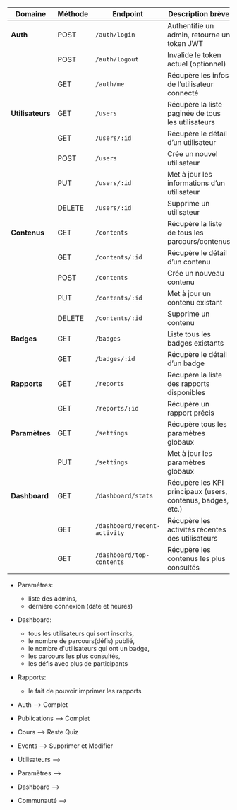 | Domaine          | Méthode | Endpoint                     | Description brève                                           | ELIMANE        |
| ---------------- | ------- | ---------------------------- | ----------------------------------------------------------- |----------------|
| **Auth**         | POST    | `/auth/login`                | Authentifie un admin, retourne un token JWT                 |                |
|                  | POST    | `/auth/logout`               | Invalide le token actuel (optionnel)                        |                |
|                  | GET     | `/auth/me`                   | Récupère les infos de l’utilisateur connecté                |       x        |
| **Utilisateurs** | GET     | `/users`                     | Récupère la liste paginée de tous les utilisateurs          |       x        |
|                  | GET     | `/users/:id`                 | Récupère le détail d’un utilisateur                         |       x        |
|                  | POST    | `/users`                     | Crée un nouvel utilisateur                                  |       x        |
|                  | PUT     | `/users/:id`                 | Met à jour les informations d’un utilisateur                |       x        |
|                  | DELETE  | `/users/:id`                 | Supprime un utilisateur                                     |       x        |
| **Contenus**     | GET     | `/contents`                  | Récupère la liste de tous les parcours/contenus             |                |
|                  | GET     | `/contents/:id`              | Récupère le détail d’un contenu                             |                |
|                  | POST    | `/contents`                  | Crée un nouveau contenu                                     |                |
|                  | PUT     | `/contents/:id`              | Met à jour un contenu existant                              |                |
|                  | DELETE  | `/contents/:id`              | Supprime un contenu                                         |                |
| **Badges**       | GET     | `/badges`                    | Liste tous les badges existants                             |                |
|                  | GET     | `/badges/:id`                | Récupère le détail d’un badge                               |        x       |
| **Rapports**     | GET     | `/reports`                   | Récupère la liste des rapports disponibles                  |        x       |
|                  | GET     | `/reports/:id`               | Récupère un rapport précis                                  |        x       |
| **Paramètres**   | GET     | `/settings`                  | Récupère tous les paramètres globaux                        |        x       |
|                  | PUT     | `/settings`                  | Met à jour les paramètres globaux                           |        x       |
| **Dashboard**    | GET     | `/dashboard/stats`           | Récupère les KPI principaux (users, contenus, badges, etc.) |                |
|                  | GET     | `/dashboard/recent-activity` | Récupère les activités récentes des utilisateurs            |                |
|                  | GET     | `/dashboard/top-contents`    | Récupère les contenus les plus consultés                    |                |


- Paramétres:
    - liste des admins,
    - derniére connexion (date et heures)
- Dashboard:
    - tous les utilisateurs qui sont inscrits,
    - le nombre de parcours(défis) publié,
    - le nombre d'utilisateurs qui ont un badge,
    - les parcours les plus consultés,
    - les défis avec plus de participants
- Rapports:
    - le fait de pouvoir imprimer les rapports


- Auth              --> Complet

- Publications      --> Complet

- Cours             --> Reste Quiz

- Events            --> Supprimer et Modifier

- Utilisateurs      --> 

- Paramètres        -->

- Dashboard         -->

- Communauté        -->